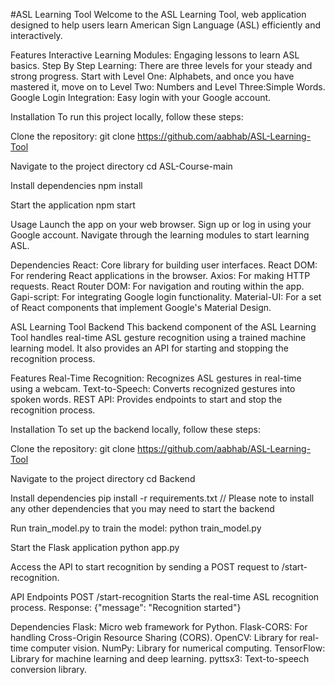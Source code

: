 #ASL Learning Tool
Welcome to the ASL Learning Tool, web application designed to help users learn American Sign Language (ASL) efficiently and interactively.

Features
Interactive Learning Modules: Engaging lessons to learn ASL basics.
Step By Step Learning: There are three levels for your steady and strong progress. Start with Level One: Alphabets, and once you have mastered it, move on to Level Two: Numbers and Level Three:Simple Words.
Google Login Integration: Easy login with your Google account.

Installation
To run this project locally, follow these steps:

Clone the repository:
git clone https://github.com/aabhab/ASL-Learning-Tool

Navigate to the project directory
cd ASL-Course-main

Install dependencies
npm install

Start the application
npm start

Usage
Launch the app on your web browser.
Sign up or log in using your Google account.
Navigate through the learning modules to start learning ASL.

Dependencies
React: Core library for building user interfaces.
React DOM: For rendering React applications in the browser.
Axios: For making HTTP requests.
React Router DOM: For navigation and routing within the app.
Gapi-script: For integrating Google login functionality.
Material-UI: For a set of React components that implement Google's Material Design.


ASL Learning Tool Backend
This backend component of the ASL Learning Tool handles real-time ASL gesture recognition using a trained machine learning model. It also provides an API for starting and stopping the recognition process.

Features
Real-Time Recognition: Recognizes ASL gestures in real-time using a webcam.
Text-to-Speech: Converts recognized gestures into spoken words.
REST API: Provides endpoints to start and stop the recognition process.


Installation
To set up the backend locally, follow these steps:

Clone the repository:
git clone https://github.com/aabhab/ASL-Learning-Tool

Navigate to the project directory
cd Backend

Install dependencies
pip install -r requirements.txt // Please note to install any other dependencies that you may need to start the backend

Run train_model.py to train the model:
python train_model.py

Start the Flask application
python app.py

Access the API to start recognition by sending a POST request to /start-recognition.

API Endpoints
POST /start-recognition
Starts the real-time ASL recognition process.
Response: {"message": "Recognition started"}

Dependencies
Flask: Micro web framework for Python.
Flask-CORS: For handling Cross-Origin Resource Sharing (CORS).
OpenCV: Library for real-time computer vision.
NumPy: Library for numerical computing.
TensorFlow: Library for machine learning and deep learning.
pyttsx3: Text-to-speech conversion library.

